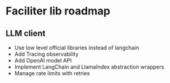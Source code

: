 # Faciliter lib roadmap

## LLM client

- Use low level official libraries instead of langchain
- Add Tracing observability
- Add OpenAI model API
- Implement LangChain and LlamaIndex abstraction wrappers
- Manage rate limits with retries
